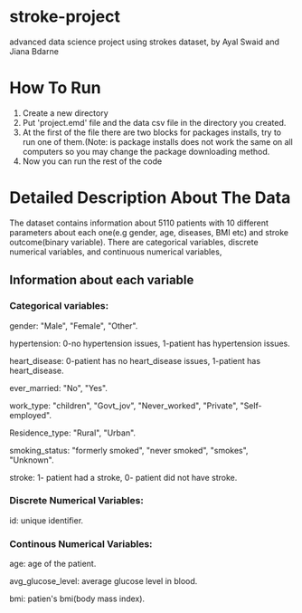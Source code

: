 # stroke-project
advanced data science project using strokes dataset, by Ayal Swaid and Jiana Bdarne

# How To Run
1) Create a new directory
2) Put 'project.emd' file and the data csv file in the directory you created.
3) At the first of the file there are two blocks for packages installs, try to run one of them.(Note: is package installs does not work the same on all computers so you may change the package downloading method.
4) Now you can run the rest of the code

# Detailed Description About The Data

The dataset contains information about 5110 patients with 10 different parameters about each one(e.g gender, age, diseases, BMI etc) and stroke outcome(binary variable).
There are categorical variables, discrete numerical variables, and continuous numerical variables, 

## Information about each variable

### Categorical variables:

gender: "Male", "Female", "Other".

hypertension: 0-no hypertension issues, 1-patient has hypertension issues.

heart_disease: 0-patient has no heart_disease issues, 1-patient has heart_disease.

ever_married: "No", "Yes".

work_type: "children", "Govt_jov", "Never_worked", "Private", "Self-employed".

Residence_type: "Rural", "Urban".

smoking_status: "formerly smoked", "never smoked", "smokes", "Unknown".

stroke: 1- patient had a stroke, 0- patient did not have stroke.



### Discrete Numerical Variables:

id: unique identifier.

### Continous Numerical Variables:

age: age of the patient.

avg_glucose_level: average glucose level in blood.

bmi: patien's bmi(body mass index).


